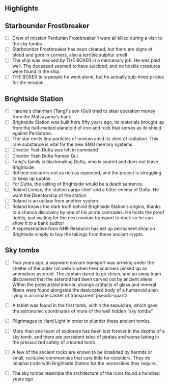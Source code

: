 ## Highlights

## Starbounder Frostbreaker

- [ ] Crew of mission Perdurian Frostbreaker 1 were all killed during a visit to the sky tombs
- [ ] Starbounder Frostbreaker has been cleaned, but there are signs of blood and gore in corners, also a terrible sulphur smell
- [ ] The ship was rescued by THE BOXER in a mercenary job. He was paid well. The deceased seemed to have suicided, and no hostile creatures were found in the ship.
- [ ] THE BOXER tells people he went alone, but he actually sub-hired pirates for the mission.

## Brightside Station

- [ ] Haruna's chairman (Tang)'s son (Gui) tried to steal operation money from the Matsuyama's bank 
- [ ] Brightside Station was built here fifty years ago, its materials brought up from the half-melted planetoid of iron and rock that serves as its shield against Perdurabo.
- [ ] The star emits tiny particles of novium amid its sleet of radiation. This rare substance is vital for the new SMU memory systems.
- [ ] Director Yash Dutta was left in command
- [ ] Director Yash Dutta framed Gui
- [ ] Tang's family is blackmailing Dutta, who is scared and does not leave Brightside
- [ ] Refined novium is not as rich as expected, and the project is struggling to keep up quotas
- [ ] For Dutta, the selling of Brightside would be a death sentence.
- [ ] Roland Lomax, the station cargo chief and a bitter enemy of Dutta. He want the Directorship of the station
- [ ] Roland is an outlaw from another system.
- [ ] Roland knows the dark truth behind Brightside Station’s origins, thanks to a chance discovery by one of his pirate comrades. He holds the proof tightly, just waiting for the next novium transport to dock so he can show it to a bank auditor
- [ ] A representative from NHK Research has set up permanent shop on Brightside simply to buy the takings from these ancient crypts.

## Sky tombs

- [ ] Two years ago, a wayward novium transport was arriving under the shelter of the outer rim debris when their scanners picked up an anomalous asteroid. The captain dared to go closer, and an away team discovered that the asteroid had been carved out by ancient aliens. Within the pressurized interior, strange artifacts of glass and mineral fibers were found alongside the desiccated body of a humanoid alien lying in an ornate casket of transparent pseudo-quartz.
- [ ] A tablet was found in the first tomb, within the sepulchre, which gave the astronomic coordinates of more of the well hidden “sky tombs”.
- [ ] Pilgrimages to Hard Light in order to plunder these ancient tombs.
- [ ] More than one team of explorers has been lost forever in the depths of a sky tomb, and there are persistent tales of pirates and worse lairing in the pressurized safety of a looted tomb
- [ ] A few of the ancient rocks are known to be inhabited by hermits or small, reclusive communities that care little for outsiders. They do minimal trade with Brightside Station for the necessities they require.
- [ ] The sky tombs resemble the architecture of the ruins found a hundred years ago


